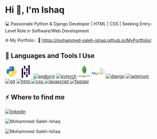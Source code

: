 <h1>Hi 👋, I'm Ishaq</h1>
<p>💻 Passionate Python & Django Developer | HTML | CSS | Seeking Entry-Level Role in Software/Web Development</p>

🌐 My Portfolio : 🔗 https://mohammed-saleh-ishaq.github.io/MyPortfolio/


<h2>🚀 Languages and Tools I Use</h2>

<p><a target="_blank" href="https://raw.githubusercontent.com/devicons/devicon/master/icons/python/python-original.svg" style="display: inline-block;"><img src="https://raw.githubusercontent.com/devicons/devicon/master/icons/python/python-original.svg" alt="python" width="42" height="42" /></a>
<a target="_blank" href="https://raw.githubusercontent.com/devicons/devicon/2ae2a900d2f041da66e950e4d48052658d850630/icons/pandas/pandas-original.svg" style="display: inline-block;"><img src="https://raw.githubusercontent.com/devicons/devicon/2ae2a900d2f041da66e950e4d48052658d850630/icons/pandas/pandas-original.svg" alt="pandas" width="42" height="42" /></a>
<a target="_blank" href="https://seaborn.pydata.org/_images/logo-mark-lightbg.svg" style="display: inline-block;"><img src="https://seaborn.pydata.org/_images/logo-mark-lightbg.svg" alt="seaborn" width="42" height="42" /></a>
<a target="_blank" href="https://www.vectorlogo.zone/logos/pytorch/pytorch-icon.svg" style="display: inline-block;"><img src="https://www.vectorlogo.zone/logos/pytorch/pytorch-icon.svg" alt="pytorch" width="42" height="42" /></a>
<a target="_blank" href="https://raw.githubusercontent.com/devicons/devicon/master/icons/mongodb/mongodb-original-wordmark.svg" style="display: inline-block;"><img src="https://raw.githubusercontent.com/devicons/devicon/master/icons/mongodb/mongodb-original-wordmark.svg" alt="mongodb" width="42" height="42" /></a>
<a target="_blank" href="https://raw.githubusercontent.com/devicons/devicon/master/icons/mysql/mysql-original-wordmark.svg" style="display: inline-block;"><img src="https://raw.githubusercontent.com/devicons/devicon/master/icons/mysql/mysql-original-wordmark.svg" alt="mysql" width="42" height="42" /></a>
<a target="_blank" href="https://cdn.worldvectorlogo.com/logos/django.svg" style="display: inline-block;"><img src="https://cdn.worldvectorlogo.com/logos/django.svg" alt="django" width="42" height="42" /></a>
<a target="_blank" href="https://raw.githubusercontent.com/detain/svg-logos/780f25886640cef088af994181646db2f6b1a3f8/svg/selenium-logo.svg" style="display: inline-block;"><img src="https://raw.githubusercontent.com/detain/svg-logos/780f25886640cef088af994181646db2f6b1a3f8/svg/selenium-logo.svg" alt="selenium" width="42" height="42" /></a>
<a target="_blank" href="https://www.vectorlogo.zone/logos/git-scm/git-scm-icon.svg" style="display: inline-block;"><img src="https://www.vectorlogo.zone/logos/git-scm/git-scm-icon.svg" alt="git" width="42" height="42" /></a>
<a target="_blank" href="https://www.vectorlogo.zone/logos/w3_html5/w3_html5-icon.svg">
  <img src="https://www.vectorlogo.zone/logos/w3_html5/w3_html5-icon.svg" alt="html" width="42" height="42" />
</a>

<a target="_blank" href="https://www.vectorlogo.zone/logos/w3_css/w3_css-icon.svg">
  <img src="https://www.vectorlogo.zone/logos/w3_css/w3_css-icon.svg" alt="css" width="42" height="42" />
</a>

<a target="_blank" href="https://www.vectorlogo.zone/logos/javascript/javascript-icon.svg">
  <img src="https://www.vectorlogo.zone/logos/javascript/javascript-icon.svg" alt="javascript" width="42" height="42" />
</a>

<a target="_blank" href="https://cdn.worldvectorlogo.com/logos/fastapi.svg">
  <img src="https://cdn.worldvectorlogo.com/logos/fastapi.svg" alt="fastapi" width="42" height="42" />
</a>

<h2>⚡️ Where to find me</h2>
<p><a target="_blank" href="https://www.linkedin.com/in/www.linkedin.com/in/ishaq-engineer" style="display: inline-block;"><img src="https://img.shields.io/badge/linkedin-logo?style=for-the-badge&logo=linkedin&logoColor=white&color=%230a77b6" alt="linkedin" /></a></p>
<p><img align="center" src="https://github-readme-stats.vercel.app/api?username=Mohammed-Saleh-Ishaq&show_icons=true&locale=en" alt="Mohammed-Saleh-Ishaq" /></p>
<p><img align="center" src="https://github-readme-streak-stats.herokuapp.com/?user=Mohammed-Saleh-Ishaq&" alt="Mohammed-Saleh-Ishaq" /></p>


